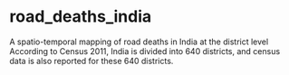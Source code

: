 # road_deaths_india
A spatio-temporal mapping of road deaths in India at the district level
According to Census 2011, India is divided into 640 districts, and census data is also reported for these 640 districts.

